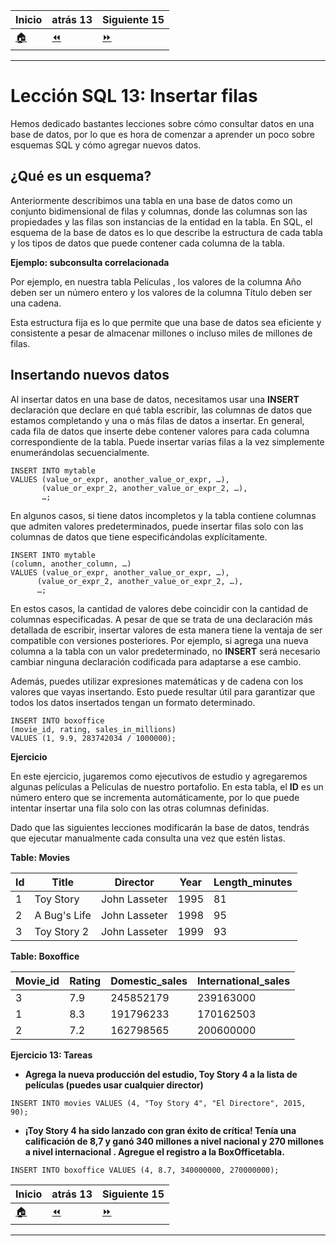 | **Inicio**            | **atrás 13**                  | **Siguiente 15**                  |
| --------------------- | ----------------------------- | --------------------------------- |
| [🏠](../../README.md) | [⏪](./13_orden_ejecucion.md) | [⏩](./15_actualizacion_filas.md) |

---

# **Lección SQL 13: Insertar filas**

Hemos dedicado bastantes lecciones sobre cómo consultar datos en una base de datos, por lo que es hora de comenzar a aprender un poco sobre esquemas SQL y cómo agregar nuevos datos.

## **¿Qué es un esquema?**

Anteriormente describimos una tabla en una base de datos como un conjunto bidimensional de filas y columnas, donde las columnas son las propiedades y las filas son instancias de la entidad en la tabla. En SQL, el esquema de la base de datos es lo que describe la estructura de cada tabla y los tipos de datos que puede contener cada columna de la tabla.

**Ejemplo: subconsulta correlacionada**

Por ejemplo, en nuestra tabla Películas , los valores de la columna Año deben ser un número entero y los valores de la columna Título deben ser una cadena.

Esta estructura fija es lo que permite que una base de datos sea eficiente y consistente a pesar de almacenar millones o incluso miles de millones de filas.

## **Insertando nuevos datos**

Al insertar datos en una base de datos, necesitamos usar una **INSERT** declaración que declare en qué tabla escribir, las columnas de datos que estamos completando y una o más filas de datos a insertar. En general, cada fila de datos que inserte debe contener valores para cada columna correspondiente de la tabla. Puede insertar varias filas a la vez simplemente enumerándolas secuencialmente.

```
INSERT INTO mytable
VALUES (value_or_expr, another_value_or_expr, …),
       (value_or_expr_2, another_value_or_expr_2, …),
       …;

```

En algunos casos, si tiene datos incompletos y la tabla contiene columnas que admiten valores predeterminados, puede insertar filas solo con las columnas de datos que tiene especificándolas explícitamente.

```
INSERT INTO mytable
(column, another_column, …)
VALUES (value_or_expr, another_value_or_expr, …),
      (value_or_expr_2, another_value_or_expr_2, …),
      …;

```

En estos casos, la cantidad de valores debe coincidir con la cantidad de columnas especificadas. A pesar de que se trata de una declaración más detallada de escribir, insertar valores de esta manera tiene la ventaja de ser compatible con versiones posteriores. Por ejemplo, si agrega una nueva columna a la tabla con un valor predeterminado, no **INSERT** será necesario cambiar ninguna declaración codificada para adaptarse a ese cambio.

Además, puedes utilizar expresiones matemáticas y de cadena con los valores que vayas insertando.
Esto puede resultar útil para garantizar que todos los datos insertados tengan un formato determinado.

```
INSERT INTO boxoffice
(movie_id, rating, sales_in_millions)
VALUES (1, 9.9, 283742034 / 1000000);
```

**Ejercicio**

En este ejercicio, jugaremos como ejecutivos de estudio y agregaremos algunas películas a Películas de nuestro portafolio. En esta tabla, el **ID** es un número entero que se incrementa automáticamente, por lo que puede intentar insertar una fila solo con las otras columnas definidas.

Dado que las siguientes lecciones modificarán la base de datos, tendrás que ejecutar manualmente cada consulta una vez que estén listas.

**Table: Movies**

| **Id** | **Title**    | **Director**  | **Year** | **Length_minutes** |
| ------ | ------------ | ------------- | -------- | ------------------ |
| 1      | Toy Story    | John Lasseter | 1995     | 81                 |
| 2      | A Bug's Life | John Lasseter | 1998     | 95                 |
| 3      | Toy Story 2  | John Lasseter | 1999     | 93                 |

**Table: Boxoffice**

| **Movie_id** | **Rating** | **Domestic_sales** | **International_sales** |
| ------------ | ---------- | ------------------ | ----------------------- |
| 3            | 7.9        | 245852179          | 239163000               |
| 1            | 8.3        | 191796233          | 170162503               |
| 2            | 7.2        | 162798565          | 200600000               |

**Ejercicio 13: Tareas**

- **Agrega la nueva producción del estudio, Toy Story 4 a la lista de películas (puedes usar cualquier director)**

```
INSERT INTO movies VALUES (4, "Toy Story 4", "El Directore", 2015, 90);
```

- **¡Toy Story 4 ha sido lanzado con gran éxito de crítica! Tenía una calificación de 8,7 y ganó 340 millones a nivel nacional y 270 millones a nivel internacional . Agregue el registro a la BoxOfficetabla.**

```
INSERT INTO boxoffice VALUES (4, 8.7, 340000000, 270000000);
```

| **Inicio**            | **atrás 13**                  | **Siguiente 15**                  |
| --------------------- | ----------------------------- | --------------------------------- |
| [🏠](../../README.md) | [⏪](./13_orden_ejecucion.md) | [⏩](./15_actualizacion_filas.md) |

---
